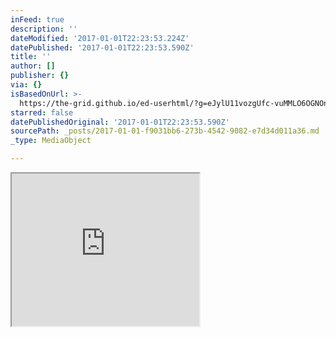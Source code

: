 ```yaml
---
inFeed: true
description: ''
dateModified: '2017-01-01T22:23:53.224Z'
datePublished: '2017-01-01T22:23:53.590Z'
title: ''
author: []
publisher: {}
via: {}
isBasedOnUrl: >-
  https://the-grid.github.io/ed-userhtml/?g=eJylU11vozgUfc-vuMMLO6OGNOnH9COpxATSIiUQBaJq9iVyjFM8Q2yETdOO5sfvtaE76Wi10moRJOB7fXzOvef2xorWvNJ3PcBr8AlCoVkNr7KpgVAqG6EhCjz4KhugRMCOixx0wRU0IsdEXTBYMNEA12x_Aw-srOAn-FvZaPg0sKDPpAZ_Ok3WcbaJApiAe3H9eXQ5Or_unw6vz_vn5Oqyf3V2ue2fUTq8Gm2v6fBi6N723lMyJ2muSwZy1zKoyBPzYFpy-l3BgZclkKpieBoXrYA_yV5zpTlVx1yW_n24if1FaKgEbC9bJNjJGlZyy2oNq0LmTB1RiJMsvMHdZcNsGbYMGEdGNbhclFwwF5IVuJWsmso9PmwVxkG42iySwB7XJf-ujYDhgYW2JIzSnO1IU2r8x3UtIeeqKskrHAombIL5wp0laQQtmLJ40PHswFz1xnX7isDYMFMZszkt5IESZQPU1I-LJxPoUJ5sEakUlg4BVTHKd5y2wEfqgnDmr-fZJggXCcoTDfbg1uqCNaL7nYGCTsyt2fum_IGIHJvpN1oujbJEwBLbMJckf-ecdZZslnP_K-LvSKnYr9ollebIEaujUA8gX02oVrBttMZ11NoV6QgufUgeN9MkzvxpliKkrhtEHA_epqDXzQOomk6cweBwOHjPklP2g-w9KvcDLBcTOrVJajDjLyxvP7xvyrn7BfTfcB7Zds6FacPII6p6OUbqjXP-DDyfOBbAOtbEcdUEP_T7XduzhxDGrfg7mBrHzaM0CwP4Es6TR4hSSJZZlMT-HPw4sKVIAX8gSyBbRff34cpimGqb18S-gQ_pMpxGs2gKts-zVbLAxS_rLEtiwNvuwaHyMD_00xDT5mEWQjQzxGCdRvF9l57-81keZGhxpviTIJqhyTktWuvbsX7v_Lf2qta6LD8BWhCBE2yiTokTz4Sp0h8GIQpOgKDHDMZHB3Y4LtY1FanJnuHwKe__Ts2_z4v39_GwxwdxXWM69wQw17WWhn7fdLITpvRrySbOgee6uBmdnlYvt07b_h9txubi_GrogBSWxORYsYmcWFN_dO7CdBlDzPRB1t9hWUv0zXjQ-aOb9PfXX117388
starred: false
datePublishedOriginal: '2017-01-01T22:23:53.590Z'
sourcePath: _posts/2017-01-01-f9031bb6-273b-4542-9082-e7d34d011a36.md
_type: MediaObject

---
```

<iframe src="https://the-grid.github.io/ed-userhtml/?g=eJylU11vozgUfc-vuMMLO6OGNOnH9COpxATSIiUQBaJq9iVyjFM8Q2yETdOO5sfvtaE76Wi10moRJOB7fXzOvef2xorWvNJ3PcBr8AlCoVkNr7KpgVAqG6EhCjz4KhugRMCOixx0wRU0IsdEXTBYMNEA12x_Aw-srOAn-FvZaPg0sKDPpAZ_Ok3WcbaJApiAe3H9eXQ5Or_unw6vz_vn5Oqyf3V2ue2fUTq8Gm2v6fBi6N723lMyJ2muSwZy1zKoyBPzYFpy-l3BgZclkKpieBoXrYA_yV5zpTlVx1yW_n24if1FaKgEbC9bJNjJGlZyy2oNq0LmTB1RiJMsvMHdZcNsGbYMGEdGNbhclFwwF5IVuJWsmso9PmwVxkG42iySwB7XJf-ujYDhgYW2JIzSnO1IU2r8x3UtIeeqKskrHAombIL5wp0laQQtmLJ40PHswFz1xnX7isDYMFMZszkt5IESZQPU1I-LJxPoUJ5sEakUlg4BVTHKd5y2wEfqgnDmr-fZJggXCcoTDfbg1uqCNaL7nYGCTsyt2fum_IGIHJvpN1oujbJEwBLbMJckf-ecdZZslnP_K-LvSKnYr9ollebIEaujUA8gX02oVrBttMZ11NoV6QgufUgeN9MkzvxpliKkrhtEHA_epqDXzQOomk6cweBwOHjPklP2g-w9KvcDLBcTOrVJajDjLyxvP7xvyrn7BfTfcB7Zds6FacPII6p6OUbqjXP-DDyfOBbAOtbEcdUEP_T7XduzhxDGrfg7mBrHzaM0CwP4Es6TR4hSSJZZlMT-HPw4sKVIAX8gSyBbRff34cpimGqb18S-gQ_pMpxGs2gKts-zVbLAxS_rLEtiwNvuwaHyMD_00xDT5mEWQjQzxGCdRvF9l57-81keZGhxpviTIJqhyTktWuvbsX7v_Lf2qta6LD8BWhCBE2yiTokTz4Sp0h8GIQpOgKDHDMZHB3Y4LtY1FanJnuHwKe__Ts2_z4v39_GwxwdxXWM69wQw17WWhn7fdLITpvRrySbOgee6uBmdnlYvt07b_h9txubi_GrogBSWxORYsYmcWFN_dO7CdBlDzPRB1t9hWUv0zXjQ-aOb9PfXX117388" height="244" style=""></iframe>